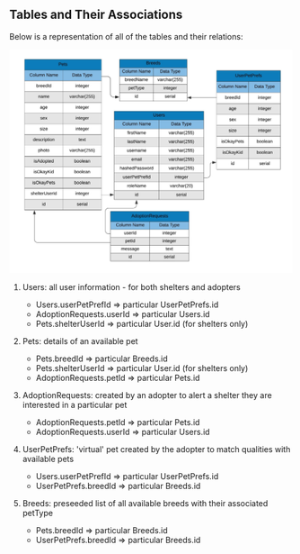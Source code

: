 ## Tables and Their Associations

Below is a representation of all of the tables and their relations:

![](/documentation/images/DatabaseTable.jpeg)

1. Users: all user information - for both shelters and adopters
   *  Users.userPetPrefId => particular UserPetPrefs.id
   *  AdoptionRequests.userId => particular Users.id
   *  Pets.shelterUserId => particular User.id (for shelters only)

2. Pets: details of an available pet
   *  Pets.breedId => particular Breeds.id
   *  Pets.shelterUserId => particular User.id (for shelters only)
   *  AdoptionRequests.petId => particular Pets.id

3. AdoptionRequests: created by an adopter to alert a shelter they are interested in a particular pet
   *  AdoptionRequests.petId => particular Pets.id
   *  AdoptionRequests.userId => particular Users.id

4. UserPetPrefs: 'virtual' pet created by the adopter to match qualities with available pets
   *  Users.userPetPrefId => particular UserPetPrefs.id
   *  UserPetPrefs.breedId => particular Breeds.id

5. Breeds: preseeded list of all available breeds with their associated petType
   *  Pets.breedId => particular Breeds.id
   *  UserPetPrefs.breedId => particular Breeds.id